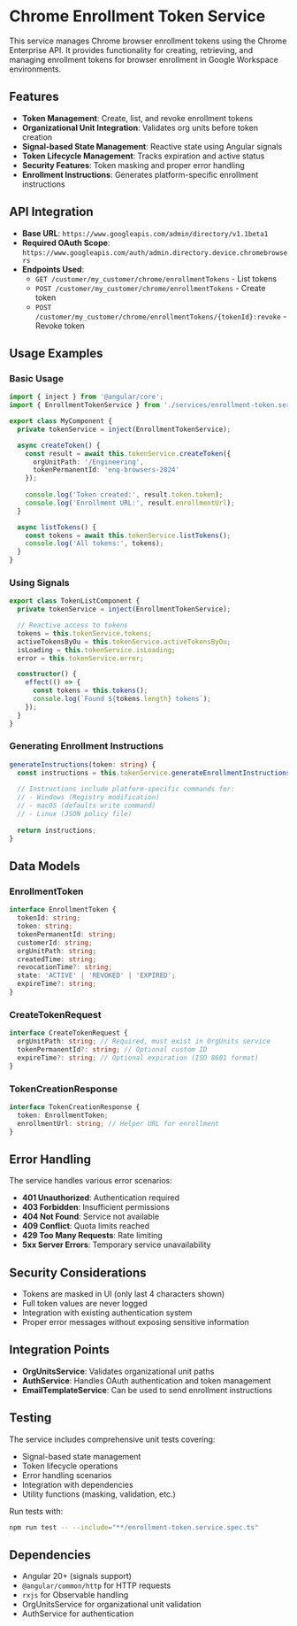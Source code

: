# Chrome Enrollment Token Service

This service manages Chrome browser enrollment tokens using the Chrome Enterprise API. It provides functionality for creating, retrieving, and managing enrollment tokens for browser enrollment in Google Workspace environments.

## Features

- **Token Management**: Create, list, and revoke enrollment tokens
- **Organizational Unit Integration**: Validates org units before token creation
- **Signal-based State Management**: Reactive state using Angular signals
- **Token Lifecycle Management**: Tracks expiration and active status
- **Security Features**: Token masking and proper error handling
- **Enrollment Instructions**: Generates platform-specific enrollment instructions

## API Integration

- **Base URL**: `https://www.googleapis.com/admin/directory/v1.1beta1`
- **Required OAuth Scope**: `https://www.googleapis.com/auth/admin.directory.device.chromebrowsers`
- **Endpoints Used**:
  - `GET /customer/my_customer/chrome/enrollmentTokens` - List tokens
  - `POST /customer/my_customer/chrome/enrollmentTokens` - Create token
  - `POST /customer/my_customer/chrome/enrollmentTokens/{tokenId}:revoke` - Revoke token

## Usage Examples

### Basic Usage

```typescript
import { inject } from '@angular/core';
import { EnrollmentTokenService } from './services/enrollment-token.service';

export class MyComponent {
  private tokenService = inject(EnrollmentTokenService);

  async createToken() {
    const result = await this.tokenService.createToken({
      orgUnitPath: '/Engineering',
      tokenPermanentId: 'eng-browsers-2024'
    });
    
    console.log('Token created:', result.token.token);
    console.log('Enrollment URL:', result.enrollmentUrl);
  }

  async listTokens() {
    const tokens = await this.tokenService.listTokens();
    console.log('All tokens:', tokens);
  }
}
```

### Using Signals

```typescript
export class TokenListComponent {
  private tokenService = inject(EnrollmentTokenService);

  // Reactive access to tokens
  tokens = this.tokenService.tokens;
  activeTokensByOu = this.tokenService.activeTokensByOu;
  isLoading = this.tokenService.isLoading;
  error = this.tokenService.error;

  constructor() {
    effect(() => {
      const tokens = this.tokens();
      console.log(`Found ${tokens.length} tokens`);
    });
  }
}
```

### Generating Enrollment Instructions

```typescript
generateInstructions(token: string) {
  const instructions = this.tokenService.generateEnrollmentInstructions(token);
  
  // Instructions include platform-specific commands for:
  // - Windows (Registry modification)
  // - macOS (defaults write command)
  // - Linux (JSON policy file)
  
  return instructions;
}
```

## Data Models

### EnrollmentToken
```typescript
interface EnrollmentToken {
  tokenId: string;
  token: string;
  tokenPermanentId: string;
  customerId: string;
  orgUnitPath: string;
  createdTime: string;
  revocationTime?: string;
  state: 'ACTIVE' | 'REVOKED' | 'EXPIRED';
  expireTime?: string;
}
```

### CreateTokenRequest
```typescript
interface CreateTokenRequest {
  orgUnitPath: string; // Required, must exist in OrgUnits service
  tokenPermanentId?: string; // Optional custom ID
  expireTime?: string; // Optional expiration (ISO 8601 format)
}
```

### TokenCreationResponse
```typescript
interface TokenCreationResponse {
  token: EnrollmentToken;
  enrollmentUrl: string; // Helper URL for enrollment
}
```

## Error Handling

The service handles various error scenarios:

- **401 Unauthorized**: Authentication required
- **403 Forbidden**: Insufficient permissions
- **404 Not Found**: Service not available
- **409 Conflict**: Quota limits reached
- **429 Too Many Requests**: Rate limiting
- **5xx Server Errors**: Temporary service unavailability

## Security Considerations

- Tokens are masked in UI (only last 4 characters shown)
- Full token values are never logged
- Integration with existing authentication system
- Proper error messages without exposing sensitive information

## Integration Points

- **OrgUnitsService**: Validates organizational unit paths
- **AuthService**: Handles OAuth authentication and token management
- **EmailTemplateService**: Can be used to send enrollment instructions

## Testing

The service includes comprehensive unit tests covering:

- Signal-based state management
- Token lifecycle operations
- Error handling scenarios
- Integration with dependencies
- Utility functions (masking, validation, etc.)

Run tests with:
```bash
npm run test -- --include="**/enrollment-token.service.spec.ts"
```

## Dependencies

- Angular 20+ (signals support)
- `@angular/common/http` for HTTP requests
- `rxjs` for Observable handling
- OrgUnitsService for organizational unit validation
- AuthService for authentication